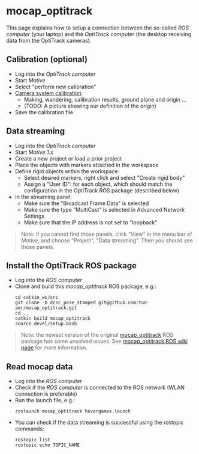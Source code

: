 # mocap_optitrack
This page explains how to setup a connection between the so-called *ROS computer* (your laptop) and the *OptiTrack computer* (the desktop receiving data from the OptiTrack cameras).



## Calibration (optional)
- Log into the *OptiTrack computer*
- Start *Motive*
- Select "perform new calibration"
- [Camera system calibration](https://v21.wiki.optitrack.com/index.php?title=Calibration):
    - Making, wandering, calibration results, ground plane and origin ...
    - (TODO: A picture showing our definition of the origin)
- Save the calibration file



## Data streaming
- Log into the *OptiTrack computer*
- Start *Motive 1.x*
- Create a new project or load a prior project
- Place the objects with markers attached in the workspace
- Define rigid objects within the workspace:
    - Select desired markers, right click and select "Create rigid body"
    - Assign a "User ID": for each object, which should match the configuration in the OptiTrack ROS package (described below)
- In the streaming panel:
    - Make sure the "Broadcast Frame Data" is selected
    - Make sure the type "MultiCast" is selected in Advanced Network Settings
    - Make sure that the IP address is not set to "loopback"

> Note: if you cannot find those panels, click "View" in the menu bar of *Motive*, and choose "Project", "Data streaming". Then you should see those panels.



## Install the OptiTrack ROS package
- Log into the *ROS computer*
- Clone and build this *mocap_optitrack* ROS package, e.g.:
    ```
    cd catkin_ws/src
    git clone -b dcsc_pose_stamped git@github.com:tud-amr/mocap_optitrack.git
    cd ..
    catkin build mocap_optitrack
    source devel/setup.bash
    ```

> Note: the newest version of the original [mocap_optitrack](https://github.com/ros-drivers/mocap_optitrack) ROS package has some unsolved issues. See [mocap_optitrack ROS wiki page](http://wiki.ros.org/mocap_optitrack) for more information.



## Read mocap data
- Log into the *ROS computer*
- Check if the *ROS computer* is connected to the ROS network (WLAN connection is preferable)
- Run the launch file, e.g.:
    ```
    roslaunch mocap_optitrack hovergames.launch
    ```
- You can check if the data streaming is successful using the rostopic commands:
    ```
    rostopic list
    rostopic echo TOPIC_NAME
    ```
